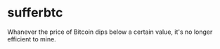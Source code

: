 # sufferbtc
Whanever the price of Bitcoin dips below a certain value, it's no longer efficient to mine.
